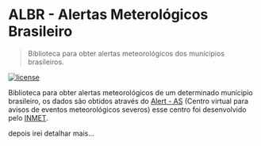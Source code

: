 # ALBR - Alertas Meterológicos Brasileiro
> Biblioteca para obter alertas meteorológicos dos munícipios brasileiros.

[![license](https://img.shields.io/badge/License-BSD-blue.svg?style=for-the-badge)](LICENSE)

Biblioteca para obter alertas meteorológicos de um determinado munícipio
brasileiro, os dados são obtidos através do [Alert -
AS](http://alert-as.inmet.gov.br/cv/) (Centro virtual para avisos de
eventos meteorológicos severos) esse centro foi desenvolvido pelo
[INMET](http://inmet.gov.br).


depois irei detalhar mais...
